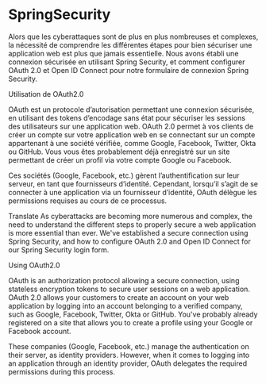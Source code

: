 # SpringSecurity
Alors que les cyberattaques sont de plus en plus nombreuses et complexes, la nécessité de comprendre les différentes étapes pour bien sécuriser une application web est plus que jamais essentielle.
Nous avons établi une connexion sécurisée en utilisant Spring Security, et comment configurer OAuth 2.0 et Open ID Connect pour notre formulaire de connexion Spring Security.

Utilisation de OAuth2.0

OAuth est un protocole d’autorisation permettant une connexion sécurisée, en utilisant des tokens d’encodage sans état pour sécuriser les sessions des utilisateurs sur une application web.
OAuth 2.0 permet à vos clients de créer un compte sur votre application web en se connectant sur un compte appartenant à une société vérifiée, comme Google, Facebook, Twitter, Okta ou GitHub.
Vous vous êtes probablement déjà enregistré sur un site permettant de créer un profil via votre compte Google ou Facebook.

Ces sociétés (Google, Facebook, etc.) gèrent l’authentification sur leur serveur, en tant que fournisseurs d’identité. Cependant, lorsqu’il s’agit de se connecter à une application via un fournisseur d’identité, OAuth délègue les permissions requises au cours de ce processus. 


Translate
As cyberattacks are becoming more numerous and complex, the need to understand the different steps to properly secure a web application is more essential than ever.
We've established a secure connection using Spring Security, and how to configure OAuth 2.0 and Open ID Connect for our Spring Security login form.

Using OAuth2.0

OAuth is an authorization protocol allowing a secure connection, using stateless encryption tokens to secure user sessions on a web application.
OAuth 2.0 allows your customers to create an account on your web application by logging into an account belonging to a verified company, such as Google, Facebook, Twitter, Okta or GitHub.
You've probably already registered on a site that allows you to create a profile using your Google or Facebook account.

These companies (Google, Facebook, etc.) manage the authentication on their server, as identity providers. However, when it comes to logging into an application through an identity provider, OAuth delegates the required permissions during this process.

